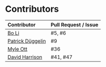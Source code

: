 Contributors
====

 |Contributor | Pull Request / Issue | 
 |:-|:-|
 | [Bo Li](https://github.com/askender)             | #5, #6 |
 | [Patrick Düggelin](https://github.com/Patdue)    | #9 | 
 | [Myle Ott](https://github.com/myleott) | #36 | 
 | [David Harrison](DavidHarrison) | #41, #47 | 
